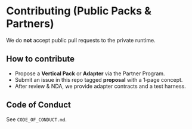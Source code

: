 # Contributing (Public Packs & Partners)

We do **not** accept public pull requests to the private runtime.

## How to contribute
- Propose a **Vertical Pack** or **Adapter** via the Partner Program.
- Submit an issue in this repo tagged **proposal** with a 1‑page concept.
- After review & NDA, we provide adapter contracts and a test harness.

## Code of Conduct
See `CODE_OF_CONDUCT.md`.
